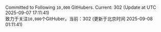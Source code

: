 Committed to Following `10,000` GitHubers. Current: <!-- FOLLOWING_COUNT -->302<!-- FOLLOWING_COUNT --> (Update at UTC <!-- LAST_UPDATED -->2025-09-07 17:11:41<!-- LAST_UPDATED -->)<br>
致力于关注`10,000`个GitHuber。当前：<!-- FOLLOWING_COUNT -->302<!-- FOLLOWING_COUNT --> (更新于北京时间 <!-- LAST_UPDATED_CST -->2025-09-08 01:11:41<!-- LAST_UPDATED_CST -->)
